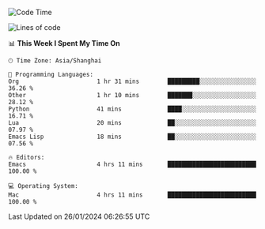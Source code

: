<!--START_SECTION:waka-->
![Code Time](http://img.shields.io/badge/Code%20Time-1%2C777%20hrs%2010%20mins-blue)

![Lines of code](https://img.shields.io/badge/From%20Hello%20World%20I%27ve%20Written-287.6%20thousand%20lines%20of%20code-blue)

📊 **This Week I Spent My Time On** 

```text
🕑︎ Time Zone: Asia/Shanghai

💬 Programming Languages: 
Org                      1 hr 31 mins        █████████░░░░░░░░░░░░░░░░   36.26 % 
Other                    1 hr 10 mins        ███████░░░░░░░░░░░░░░░░░░   28.12 % 
Python                   41 mins             ████░░░░░░░░░░░░░░░░░░░░░   16.71 % 
Lua                      20 mins             ██░░░░░░░░░░░░░░░░░░░░░░░   07.97 % 
Emacs Lisp               18 mins             ██░░░░░░░░░░░░░░░░░░░░░░░   07.56 % 

🔥 Editors: 
Emacs                    4 hrs 11 mins       █████████████████████████   100.00 % 

💻 Operating System: 
Mac                      4 hrs 11 mins       █████████████████████████   100.00 % 
```


 Last Updated on 26/01/2024 06:26:55 UTC
<!--END_SECTION:waka-->
